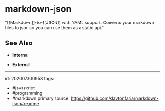 # markdown-json
"[[Markdown]]-to-[[JSON]] with YAML support. Converts your markdown files to json so you can use them as a static api."

## See Also
- **Internal**


- **External**

---

id: 202007300958
tags:
 - #javascript
 - #programming
 - #markdown
primary source: https://github.com/klaytonfaria/markdown-json#readme
